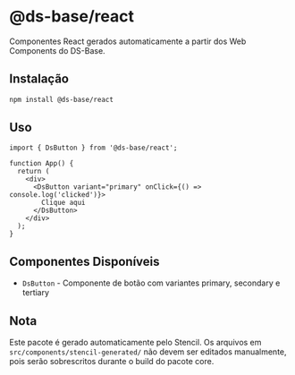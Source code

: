 # @ds-base/react

Componentes React gerados automaticamente a partir dos Web Components do DS-Base.

## Instalação

```bash
npm install @ds-base/react
```

## Uso

```tsx
import { DsButton } from '@ds-base/react';

function App() {
  return (
    <div>
      <DsButton variant="primary" onClick={() => console.log('clicked')}>
        Clique aqui
      </DsButton>
    </div>
  );
}
```

## Componentes Disponíveis

- `DsButton` - Componente de botão com variantes primary, secondary e tertiary

## Nota

Este pacote é gerado automaticamente pelo Stencil. Os arquivos em `src/components/stencil-generated/` 
não devem ser editados manualmente, pois serão sobrescritos durante o build do pacote core.

